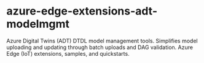 # azure-edge-extensions-adt-modelmgmt
Azure Digital Twins (ADT) DTDL model management tools. Simplifies model uploading and updating through batch uploads and DAG validation. Azure Edge (IoT) extensions, samples, and quickstarts.
